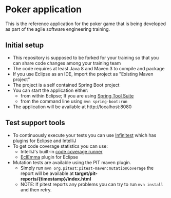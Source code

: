 # Poker application

This is the reference application for the poker game that is being developed as part of the agile software engineering training.

## Initial setup
- This repository is supposed to be forked for your training so that you can share code changes among your training team
- The code requires at least Java 8 and Maven 3 to compile and package
- If you use Eclipse as an IDE, import the project as "Existing Maven project"
- The project is a self contained Spring Boot project
- You can start the application either:
	- from within Eclipse; If you are using [Spring Tool Suite](https://spring.io/tools)
	- from the command line using `mvn spring-boot:run`
- The application will be available at http://localhost:8080
## Test support tools
- To continuously execute your tests you can use [Infinitest](http://infinitest.github.io/) which has plugins for Eclipse and IntelliJ
- To get code coverage statistics you can use:
	- IntelliJ's built-in [code coverage runner](https://www.jetbrains.com/help/idea/code-coverage.html)
	- [EclEmma](https://www.eclemma.org/) plugin for Eclipse
- Mutation tests are available using the PIT maven plugin.
	- Simply run `mvn org.pitest:pitest-maven:mutationCoverage` the report will be available at **target/pit-reports/{timestamp}/index.html**
	- NOTE: If pitest reports any problems you can try to run `mvn install` and then retry.
